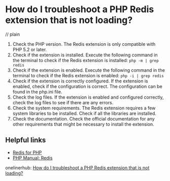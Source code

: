 # How do I troubleshoot a PHP Redis extension that is not loading?
// plain

1. Check the PHP version. The Redis extension is only compatible with PHP 5.2 or later.
2. Check if the extension is installed. Execute the following command in the terminal to check if the Redis extension is installed: ```php -m | grep redis```
3. Check if the extension is enabled. Execute the following command in the terminal to check if the Redis extension is enabled: ```php -i | grep redis```
4. Check if the extension is correctly configured. If the extension is enabled, check if the configuration is correct. The configuration can be found in the php.ini file.
5. Check the log files. If the extension is enabled and configured correctly, check the log files to see if there are any errors.
6. Check the system requirements. The Redis extension requires a few system libraries to be installed. Check if all the libraries are installed.
7. Check the documentation. Check the official documentation for any other requirements that might be necessary to install the extension.

## Helpful links
* [Redis for PHP](https://redis.io/clients/php)
* [PHP Manual: Redis](https://www.php.net/manual/en/book.redis.php)

onelinerhub: [How do I troubleshoot a PHP Redis extension that is not loading?](https://onelinerhub.com/predis/how-do-i-troubleshoot-a-php-redis-extension-that-is-not-loading)